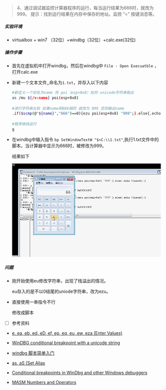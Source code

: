 > 4、通过调试器监控计算器程序的运行，每当运行结果为666时，就改为999。
> 提示：找到运行结果在内存中保存的地址。监控 “=” 按键消息等。

##### 实验环境

- virtualbox + win7 （32位）+windbg（32位）+calc.exe(32位)

##### 操作步骤

- 首先在虚拟机中打开windbg，然后在windbg中 `File - Open Execuatble` ，打开calc.exe

- 新建一个文本文件,,命名为`1.txt`，并存入以下内容

  ```bash
  #新定义一个别名为name 将 poi（esp+0x8）处的 unicode字符串取出
  as /mu ${/v:name} poi(esp+0x8)  
  
  #进行字符串比较 如果name和666相同 就改为 999 否则输出name
  .if($scmp(@"${name}","666")==0){ezu poi(esp+0x8) "999";}.else{.echo ${name};}
  
  #程序继续运行
  g
  ```

  

- 在windbg中输入指令 `bp SetWindowTextW "$<C:\\1.txt"`,执行1.txt文件中的脚本。当计算器中显示为666时，被修改为999。

  结果如下

  ![1](https://github.com/jackcily/SoftSecurity_job/raw/master/img/1.gif)

  

##### 问题

- 刚开始使用eu修改字符串，出现了栈溢出的情况。

  eu存入的是不以0结尾的uniode字符串，改为ezu。

- 直接使用一串指令不行

  修改成脚本

- [ ] 参考资料

- [e, ea, eb, ed, eD, ef, ep, eq, eu, ew, eza (Enter Values)](https://docs.microsoft.com/en-us/windows-hardware/drivers/debugger/e--ea--eb--ed--ed--ef--ep--eq--eu--ew--eza--ezu--enter-values-)

- [WinDBG conditional breakpoint with a unicode string ](https://social.msdn.microsoft.com/Forums/en-US/f998bf93-026d-4803-a067-49f98dbc4e03/windbg-conditional-breakpoint-with-a-unicode-string?forum=windbg)

- [windbg 脚本简单入门](https://bbs.pediy.com/thread-180879.htm)

- [as, aS (Set Alias](https://docs.microsoft.com/en-us/windows-hardware/drivers/debugger/as--as--set-alias-)

- [Conditional breakpoints in WinDbg and other Windows debuggers](https://docs.microsoft.com/en-us/windows-hardware/drivers/debugger/setting-a-conditional-breakpoint)

- [MASM Numbers and Operators](https://docs.microsoft.com/en-us/windows-hardware/drivers/debugger/masm-numbers-and-operators)





